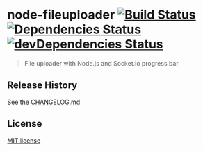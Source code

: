 # node-fileuploader [![Build Status](https://travis-ci.org/martinjezek/node-fileuploader.svg?branch=master)](https://travis-ci.org/martinjezek/node-fileuploader) [![Dependencies Status](https://david-dm.org/martinjezek/node-fileuploader.svg)](https://david-dm.org/martinjezek/node-fileuploader#info=dependencies&view=table) [![devDependencies Status](https://david-dm.org/martinjezek/node-fileuploader/dev-status.svg)](https://david-dm.org/martinjezek/node-fileuploader#info=devDependencies&view=table) 

> File uploader with Node.js and Socket.io progress bar.

## Release History

See the [CHANGELOG.md](https://github.com/martinjezek/node-fileuploader/blob/master/CHANGELOG.md)

## License

[MIT license](https://raw.githubusercontent.com/martinjezek/node-fileuploader/master/LICENSE)
